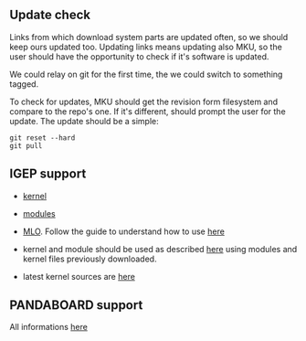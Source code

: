 Update check
------------

Links from which download system parts are updated often, so we should keep ours updated too.
Updating links means updating also MKU, so the user should have the opportunity to check if it's software is updated.

We could relay on git for the first time, the we could switch to something tagged.

To check for updates, MKU should get the revision form filesystem and compare to the repo's one. 
If it's different, should prompt the user for the update. The update should be a simple:

	git reset --hard
	git pull

IGEP support
------------

* [kernel](http://downloads.isee.biz/pub/releases/linux_kernel/v2.6.37-5/zImage-2.6.37-5.bin)

* [modules]( http://downloads.isee.biz/pub/releases/linux_kernel/v2.6.37-5/modules-2.6.37-5.tgz)

* [MLO](http://labs.isee.biz/images/7/79/Igep-x-loader-2.5.0-2.tar.bz2).
  Follow the guide to understand how to use 
  [here](http://labs.isee.biz/index.php/How_to_boot_from_MicroSD_Card#X-Loader_.28MLO.29)

* kernel and module should be used as described 
  [here](http://labs.isee.biz/index.php/How_to_boot_from_MicroSD_Card#Install_the_kernel_modules)
  using modules and kernel files previously downloaded.

* latest kernel sources are [here](http://downloads.isee.biz/pub/releases/linux_kernel/v2.6.37-5/linux-omap-2.6.37-5.tar.gz)

PANDABOARD support
------------------

All informations [here](http://www.omappedia.com/wiki/OMAP_Ubuntu_Core)
